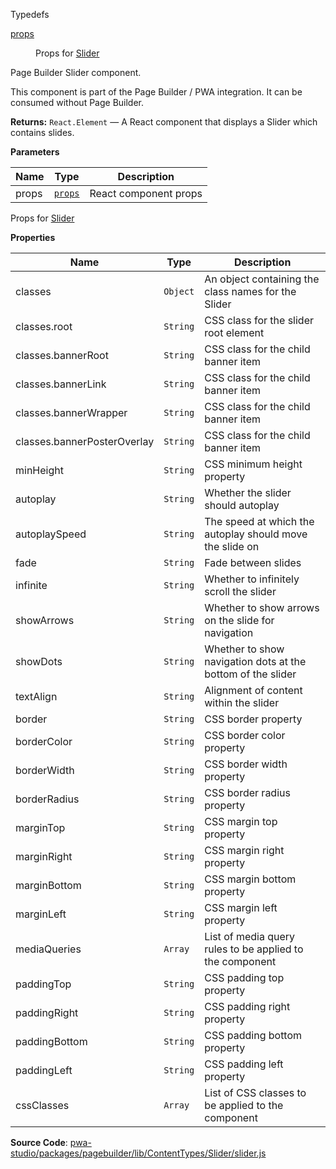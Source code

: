 
Typedefs

<dl>
<dt><a href="#props">props</a></dt>
<dd>

Props for [Slider](#Slider)

</dd>
</dl>

Page Builder Slider component.

This component is part of the Page Builder / PWA integration. It can be consumed without Page Builder.

**Returns:**
`React.Element`
   — A React component that displays a Slider which contains slides.

**Parameters**

| Name | Type | Description |
| --- | --- | --- |
| props | [`props`](#props) | React component props |

Props for [Slider](#Slider)

**Properties**

| Name | Type | Description |
| --- | --- | --- |
| classes | `Object` | An object containing the class names for the Slider |
| classes.root | `String` | CSS class for the slider root element |
| classes.bannerRoot | `String` | CSS class for the child banner item |
| classes.bannerLink | `String` | CSS class for the child banner item |
| classes.bannerWrapper | `String` | CSS class for the child banner item |
| classes.bannerPosterOverlay | `String` | CSS class for the child banner item |
| minHeight | `String` | CSS minimum height property |
| autoplay | `String` | Whether the slider should autoplay |
| autoplaySpeed | `String` | The speed at which the autoplay should move the slide on |
| fade | `String` | Fade between slides |
| infinite | `String` | Whether to infinitely scroll the slider |
| showArrows | `String` | Whether to show arrows on the slide for navigation |
| showDots | `String` | Whether to show navigation dots at the bottom of the slider |
| textAlign | `String` | Alignment of content within the slider |
| border | `String` | CSS border property |
| borderColor | `String` | CSS border color property |
| borderWidth | `String` | CSS border width property |
| borderRadius | `String` | CSS border radius property |
| marginTop | `String` | CSS margin top property |
| marginRight | `String` | CSS margin right property |
| marginBottom | `String` | CSS margin bottom property |
| marginLeft | `String` | CSS margin left property |
| mediaQueries | `Array` | List of media query rules to be applied to the component |
| paddingTop | `String` | CSS padding top property |
| paddingRight | `String` | CSS padding right property |
| paddingBottom | `String` | CSS padding bottom property |
| paddingLeft | `String` | CSS padding left property |
| cssClasses | `Array` | List of CSS classes to be applied to the component |

**Source Code**: [pwa-studio/packages/pagebuilder/lib/ContentTypes/Slider/slider.js](https://github.com/magento/pwa-studio/blob/develop/packages/pagebuilder/lib/ContentTypes/Slider/slider.js)
